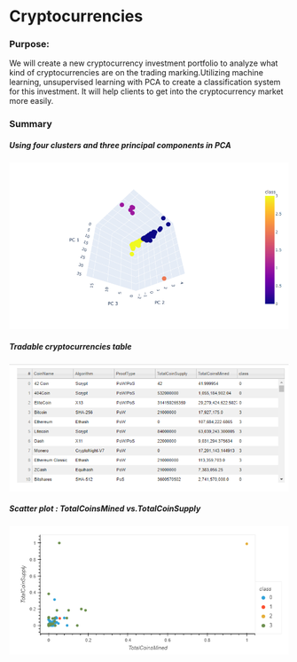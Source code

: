 # Cryptocurrencies
### Purpose:
We will create a new cryptocurrency investment portfolio to analyze what kind of cryptocurrencies are 
on the trading marking.Utilizing machine learning, unsupervised learning with PCA to create a 
classification system for this investment. It will help clients to get into the 
cryptocurrency market more easily.
>
### Summary
##### Using four clusters and three principal components in PCA
![image](https://github.com/WeiTing83/Cryptocurrencies/blob/main/resources/image.png)
##### Tradable cryptocurrencies table
![Table](https://github.com/WeiTing83/Cryptocurrencies/blob/main/resources/Table.png)
##### Scatter plot : TotalCoinsMined vs.TotalCoinSupply
![2D](https://github.com/WeiTing83/Cryptocurrencies/blob/main/resources/2D.png)
